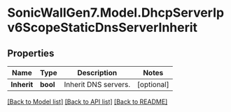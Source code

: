# SonicWallGen7.Model.DhcpServerIpv6ScopeStaticDnsServerInherit

## Properties

Name | Type | Description | Notes
------------ | ------------- | ------------- | -------------
**Inherit** | **bool** | Inherit DNS servers. | [optional] 

[[Back to Model list]](../README.md#documentation-for-models) [[Back to API list]](../README.md#documentation-for-api-endpoints) [[Back to README]](../README.md)

